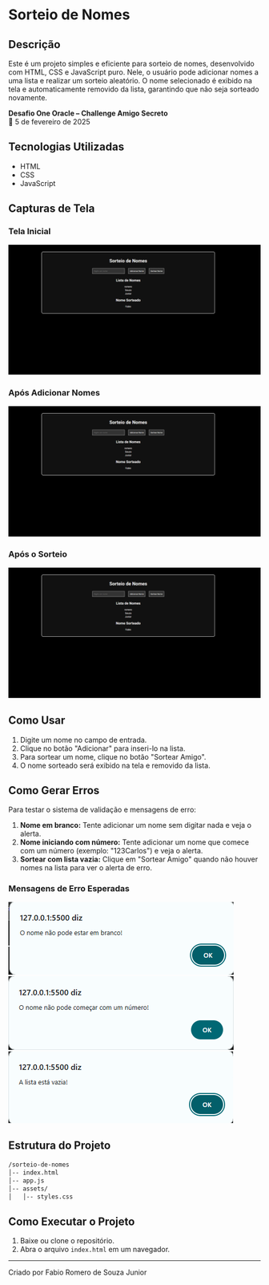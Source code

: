 # Sorteio de Nomes



## Descrição
Este é um projeto simples e eficiente para sorteio de nomes, desenvolvido com HTML, CSS e JavaScript puro. Nele, o usuário pode adicionar nomes a uma lista e realizar um sorteio aleatório. O nome selecionado é exibido na tela e automaticamente removido da lista, garantindo que não seja sorteado novamente.  

**Desafio One Oracle – Challenge Amigo Secreto**  
📅 5 de fevereiro de 2025

## Tecnologias Utilizadas
- HTML
- CSS
- JavaScript

## Capturas de Tela
### Tela Inicial

![Página Inicial](/images/inicial_lista_com_sorteado.png)

### Após Adicionar Nomes
![Página Inicial](/images/inicial_lista_com_sorteado.png)

### Após o Sorteio
![Página Inicial](/images/inicial_lista_com_sorteado.png)

## Como Usar
1. Digite um nome no campo de entrada.
2. Clique no botão "Adicionar" para inseri-lo na lista.
3. Para sortear um nome, clique no botão "Sortear Amigo".
4. O nome sorteado será exibido na tela e removido da lista.

## Como Gerar Erros
Para testar o sistema de validação e mensagens de erro:

1. **Nome em branco:** Tente adicionar um nome sem digitar nada e veja o alerta.
2. **Nome iniciando com número:** Tente adicionar um nome que comece com um número (exemplo: "123Carlos") e veja o alerta.
3. **Sortear com lista vazia:** Clique em "Sortear Amigo" quando não houver nomes na lista para ver o alerta de erro.

### Mensagens de Erro Esperadas

![Nome em branco](/images/nome_branco.png)
![Nome iniciando com número](/images/nome_comeca_numero.png)
![Sortear com lista vazia](/images/lista_vazia.png)

## Estrutura do Projeto
```
/sorteio-de-nomes
│-- index.html
│-- app.js
│-- assets/
│   │-- styles.css
```

## Como Executar o Projeto
1. Baixe ou clone o repositório.
2. Abra o arquivo `index.html` em um navegador.

---
Criado por Fabio Romero de Souza Junior

